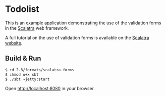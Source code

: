 # Todolist #

This is an example application demonstrating the use of the validation forms
in the [Scalatra](http://scalatra.org) web framework.

A full tutorial on the use of validation forms is available on the
[Scalatra website](http://scalatra.org/guides/2.8/formats/forms.html).

## Build & Run ##

```sh
$ cd 2.8/formats/scalatra-forms
$ chmod u+x sbt
$ ./sbt ~jetty:start
```

Open [http://localhost:8080](http://localhost:8080) in your browser.
